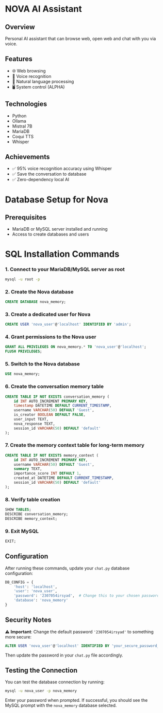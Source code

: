 # NOVA AI Assistant

## Overview
Personal AI assistant that can browse web, open web and chat with you via voice.

## Features
- 🌐 Web browsing
- 🎤 Voice recognition
- 💬 Natural language processing
- 🖥️ System control (ALPHA)

## Technologies
- Python
- Ollama
- Mistral 7B
- MariaDB
- Coqui TTS
- Whisper

## Achievements
- ✅ 95% voice recognition accuracy using Whisper
- ✅ Save the conversation to database
- ✅ Zero-dependency local AI


# Database Setup for Nova

## Prerequisites
- MariaDB or MySQL server installed and running
- Access to create databases and users

# SQL Installation Commands

### 1. Connect to your MariaDB/MySQL server as root 
```bash
mysql -u root -p
```

### 2. Create the Nova database
```sql
CREATE DATABASE nova_memory;
```

### 3. Create a dedicated user for Nova
```sql
CREATE USER 'nova_user'@'localhost' IDENTIFIED BY 'admin';
```

### 4. Grant permissions to the Nova user
```sql
GRANT ALL PRIVILEGES ON nova_memory.* TO 'nova_user'@'localhost';
FLUSH PRIVILEGES;
```

### 5. Switch to the Nova database
```sql
USE nova_memory;
```

### 6. Create the conversation memory table
```sql
CREATE TABLE IF NOT EXISTS conversation_memory (
    id INT AUTO_INCREMENT PRIMARY KEY,
    timestamp DATETIME DEFAULT CURRENT_TIMESTAMP,
    username VARCHAR(50) DEFAULT 'Guest',
    is_creator BOOLEAN DEFAULT FALSE,
    user_input TEXT,
    nova_response TEXT,
    session_id VARCHAR(50) DEFAULT 'default'
);
```

### 7. Create the memory context table for long-term memory
```sql
CREATE TABLE IF NOT EXISTS memory_context (
    id INT AUTO_INCREMENT PRIMARY KEY,
    username VARCHAR(50) DEFAULT 'Guest',
    summary TEXT,
    importance_score INT DEFAULT 1,
    created_at DATETIME DEFAULT CURRENT_TIMESTAMP,
    session_id VARCHAR(50) DEFAULT 'default'
);
```

### 8. Verify table creation
```sql
SHOW TABLES;
DESCRIBE conversation_memory;
DESCRIBE memory_context;
```

### 9. Exit MySQL
```sql
EXIT;
```

## Configuration

After running these commands, update your `chat.py` database configuration:

```python
DB_CONFIG = {
    'host': 'localhost',
    'user': 'nova_user',
    'password': '2307054irsyad',  # Change this to your chosen password
    'database': 'nova_memory'
}
```

## Security Notes

⚠️ **Important**: Change the default password `'2307054irsyad'` to something more secure:

```sql
ALTER USER 'nova_user'@'localhost' IDENTIFIED BY 'your_secure_password_here';
```

Then update the password in your `chat.py` file accordingly.

## Testing the Connection

You can test the database connection by running:
```bash
mysql -u nova_user -p nova_memory
```

Enter your password when prompted. If successful, you should see the MySQL prompt with the `nova_memory` database selected.
